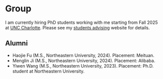 <head>
    <meta charset="UTF-8">
    <meta name="robots" content="index, follow">
    <meta name="description" content="Research group of Dr. Zheming Gao, members, students, alumni">
    <meta name="keywords" content ="Zheming Gao, students, group">
</head>


# Group


I am currently hiring PhD students working with me starting from Fall 2025 at [UNC Charlotte](https://ines.charlotte.edu/). Please see my [students advising](students_advising.md/) website for details.

## Alumni 
- Haojie Fu (M.S., Northeastern University, 2024). Placement: Meituan.
- Menglin Ji (M.S., Northeastern University, 2024). Placement: Alibaba. 
- Yiwen Wang (M.S., Northeastern University, 2023). Placement: Ph.D. student at Northeastern University. 






	
	
